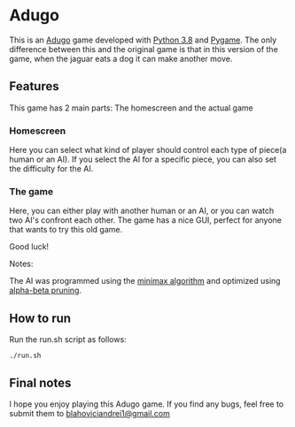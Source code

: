 # Adugo

This is an [Adugo](https://en.wikipedia.org/wiki/Adugo) game developed with [Python 3.8](https://www.python.org/) and [Pygame](https://www.pygame.org/news).
The only difference between this and the original game is that in this version of the game, when the jaguar eats a dog it can make another move.

## Features

This game has 2 main parts: The homescreen and the actual game

### Homescreen

Here you can select what kind of player should control each type of piece(a human or an AI).
If you select the AI for a specific piece, you can also set the difficulty for the AI.

### The game

Here, you can either play with another human or an AI, or you can watch two AI's confront each other.
The game has a nice GUI, perfect for anyone that wants to try this old game.

Good luck!

Notes:

The AI was programmed using the [minimax algorithm](https://en.wikipedia.org/wiki/Minimax) and optimized using [alpha-beta pruning](https://en.wikipedia.org/wiki/Alpha%E2%80%93beta_pruning).

## How to run

Run the run.sh script as follows:
```
./run.sh
```

## Final notes

I hope you enjoy playing this Adugo game. If you find any bugs, feel free to submit them to blahoviciandrei1@gmail.com
